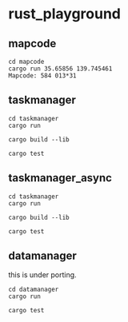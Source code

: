 # rust_playground

## mapcode

```
cd mapcode
cargo run 35.65856 139.745461                                           
Mapcode: 584 013*31
```

## taskmanager

```
cd taskmanager
cargo run
```

```
cargo build --lib
```

```
cargo test
```

## taskmanager_async

```
cd taskmanager
cargo run
```

```
cargo build --lib
```

```
cargo test
```


## datamanager

this is under porting.

```
cd datamanager
cargo run
```

```
cargo test
```
